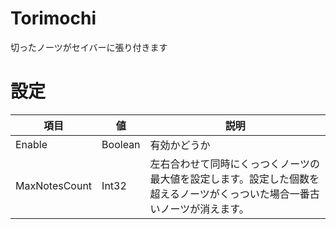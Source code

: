 # Torimochi
切ったノーツがセイバーに張り付きます
# 設定
|項目|値|説明|
|---|---|---|
|Enable|Boolean|有効かどうか|
|MaxNotesCount|Int32|左右合わせて同時にくっつくノーツの最大値を設定します。設定した個数を超えるノーツがくっついた場合一番古いノーツが消えます。|

